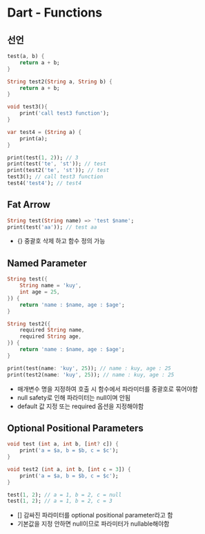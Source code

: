 # Dart - Functions

## 선언
```dart
test(a, b) {
    return a + b;
}

String test2(String a, String b) {
    return a + b;
}

void test3(){
    print('call test3 function');
}

var test4 = (String a) {
    print(a);
}

print(test(1, 2)); // 3
print(test('te', 'st')); // test
print(test2('te', 'st')); // test
test3(); // call test3 function
test4('test4'); // test4
```

## Fat Arrow
```dart
String test(String name) => 'test $name';
print(test('aa')); // test aa
```
- {} 중괄호 삭제 하고 함수 정의 가능

## Named Parameter
```dart
String test({
    String name = 'kuy',
    int age = 25,
}) {
    return 'name : $name, age : $age';
}

String test2({
    required String name,
    required String age,
}) {
    return 'name : $name, age : $age';
}

print(test(name: 'kuy', 25)); // name : kuy, age : 25
print(test2(name: 'kuy', 25)); // name : kuy, age : 25
```
- 매개변수 명을 지정하여 호출 시 함수에서 파라미터를 중괄호로 묶어야함
- null safety로 인해 파라미터는 null이며 안됨
- default 값 지정 또는 required 옵션을 지정해야함

## Optional Positional Parameters
```dart
void test (int a, int b, [int? c]) {
    print('a = $a, b = $b, c = $c');
}

void test2 (int a, int b, [int c = 3]) {
    print('a = $a, b = $b, c = $c');
}

test(1, 2); // a = 1, b = 2, c = null
test(1, 2); // a = 1, b = 2, c = 3
```
- [] 감싸진 파라미터를 optional positional parameter라고 함
- 기본값을 지정 안하면 null이므로 파라미터가 nullable해야함
